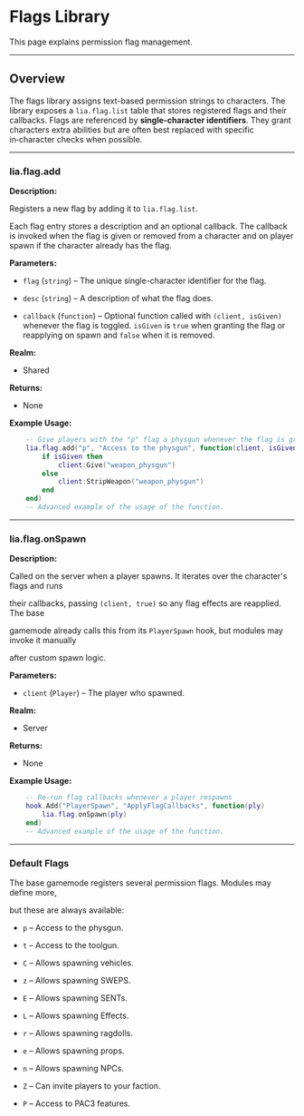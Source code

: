 # Flags Library

This page explains permission flag management.

---

## Overview

The flags library assigns text-based permission strings to characters. The library exposes a `lia.flag.list` table that stores registered flags and their callbacks. Flags are referenced by **single-character identifiers**. They grant characters extra abilities but are often best replaced with specific in‑character checks when possible.

---

### lia.flag.add

**Description:**

Registers a new flag by adding it to `lia.flag.list`.

Each flag entry stores a description and an optional callback. The callback is invoked when the flag is given or removed from a character and on player spawn if the character already has the flag.

**Parameters:**

* `flag` (`string`) – The unique single-character identifier for the flag.


* `desc` (`string`) – A description of what the flag does.


* `callback` (`function`) – Optional function called with `(client, isGiven)` whenever the flag is toggled. `isGiven` is `true` when granting the flag or reapplying on spawn and `false` when it is removed.


**Realm:**

* Shared


**Returns:**

* None


**Example Usage:**

```lua
    -- Give players with the "p" flag a physgun whenever the flag is granted.
    lia.flag.add("p", "Access to the physgun", function(client, isGiven)
        if isGiven then
            client:Give("weapon_physgun")
        else
            client:StripWeapon("weapon_physgun")
        end
    end)
    -- Advanced example of the usage of the function.
```

---

### lia.flag.onSpawn

**Description:**

Called on the server when a player spawns. It iterates over the character's flags and runs

their callbacks, passing `(client, true)` so any flag effects are reapplied. The base

gamemode already calls this from its `PlayerSpawn` hook, but modules may invoke it manually

after custom spawn logic.

**Parameters:**

* `client` (`Player`) – The player who spawned.


**Realm:**

* Server


**Returns:**

* None


**Example Usage:**

```lua
    -- Re-run flag callbacks whenever a player respawns
    hook.Add("PlayerSpawn", "ApplyFlagCallbacks", function(ply)
        lia.flag.onSpawn(ply)
    end)
    -- Advanced example of the usage of the function.
```

---

### Default Flags

The base gamemode registers several permission flags. Modules may define more,

but these are always available:

* `p` – Access to the physgun.

* `t` – Access to the toolgun.

* `C` – Allows spawning vehicles.

* `z` – Allows spawning SWEPS.

* `E` – Allows spawning SENTs.

* `L` – Allows spawning Effects.

* `r` – Allows spawning ragdolls.

* `e` – Allows spawning props.

* `n` – Allows spawning NPCs.

* `Z` – Can invite players to your faction.

* `P` – Access to PAC3 features.
